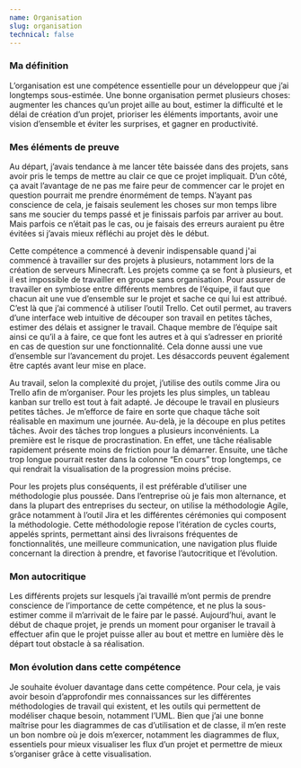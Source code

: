 ```yaml
---
name: Organisation
slug: organisation
technical: false
---
```


### Ma définition

L’organisation est une compétence essentielle pour un développeur que j’ai longtemps sous-estimée. Une bonne organisation permet plusieurs choses: augmenter les chances qu’un projet aille au bout, estimer la difficulté et le délai de création d’un projet, prioriser les éléments importants, avoir une vision d’ensemble et éviter les surprises, et gagner en productivité. 

### Mes éléments de preuve

Au départ, j’avais tendance à me lancer tête baissée dans des projets, sans avoir pris le temps de mettre au clair ce que ce projet impliquait. D’un côté, ça avait l’avantage de ne pas me faire peur de commencer car le projet en question pourrait me prendre énormément de temps. N’ayant pas conscience de cela, je faisais seulement les choses sur mon temps libre sans me soucier du temps passé et je finissais parfois par arriver au bout. Mais parfois ce n’était pas le cas, ou je faisais des erreurs auraient pu être évitées si j’avais mieux réfléchi au projet dès le début.

Cette compétence a commencé à devenir indispensable quand j'ai commencé à travailler sur des projets à plusieurs, notamment lors de la création de serveurs Minecraft. Les projets comme ça se font à plusieurs, et il est impossible de travailler en groupe sans organisation. Pour assurer de travailler en symbiose entre différents membres de l’équipe, il faut que chacun ait une vue d’ensemble sur le projet et sache ce qui lui est attribué. C’est là que j’ai commencé à utiliser l’outil Trello. Cet outil permet, au travers d’une interface web intuitive de découper son travail en petites tâches, estimer des délais et assigner le travail. Chaque membre de l’équipe sait ainsi ce qu’il a à faire, ce que font les autres et à qui s’adresser en priorité en cas de question sur une fonctionnalité. Cela donne aussi une vue d’ensemble sur l’avancement du projet. Les désaccords peuvent également être captés avant leur mise en place.

Au travail, selon la complexité du projet, j’utilise des outils comme Jira ou Trello afin de m’organiser. Pour les projets les plus simples, un tableau kanban sur trello est tout à fait adapté. Je découpe le travail en plusieurs petites tâches. Je m’efforce de faire en sorte que chaque tâche soit réalisable en maximum une journée. Au-delà, je la découpe en plus petites tâches. Avoir des tâches trop longues a plusieurs inconvénients. La première est le risque de procrastination. En effet, une tâche réalisable rapidement présente moins de friction pour la démarrer. Ensuite, une tâche trop longue pourrait rester dans la colonne “En cours” trop longtemps, ce qui rendrait la visualisation de la progression moins précise.

Pour les projets plus conséquents, il est préférable d’utiliser une méthodologie plus poussée. Dans l’entreprise où je fais mon alternance, et dans la plupart des entreprises du secteur, on utilise la méthodologie Agile, grâce notamment à l’outil Jira et les différentes cérémonies qui composent la méthodologie. Cette méthodologie repose l’itération de cycles courts, appelés sprints, permettant ainsi des livraisons fréquentes de fonctionnalités, une meilleure communication, une navigation plus fluide concernant la direction à prendre, et favorise l’autocritique et l’évolution.

### Mon autocritique

Les différents projets sur lesquels j’ai travaillé m’ont permis de prendre conscience de l’importance de cette compétence, et ne plus la sous-estimer comme il m’arrivait de le faire par le passé. Aujourd’hui, avant le début de chaque projet, je prends un moment pour organiser le travail à effectuer afin que le projet puisse aller au bout et mettre en lumière dès le départ tout obstacle à sa réalisation.

### Mon évolution dans cette compétence

Je souhaite évoluer davantage dans cette compétence. Pour cela, je vais avoir besoin d’approfondir mes connaissances sur les différentes méthodologies de travail qui existent, et les outils qui permettent de modéliser chaque besoin, notamment l’UML. Bien que j’ai une bonne maîtrise pour les diagrammes de cas d’utilisation et de classe, il m’en reste un bon nombre où je dois m’exercer, notamment les diagrammes de flux, essentiels pour mieux visualiser les flux d’un projet et permettre de mieux s’organiser grâce à cette visualisation.
